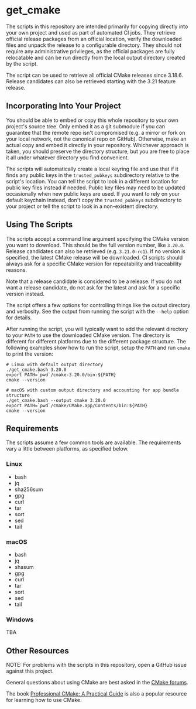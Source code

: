 # get_cmake

The scripts in this repository are intended primarily for copying directly into
your own project and used as part of automated CI jobs.
They retrieve official release packages from an official location, verify
the downloaded files and unpack the release to a configurable directory.
They should not require any administrative privileges, as the official
packages are fully relocatable and can be run directly from the local output
directory created by the script.

The script can be used to retrieve all official CMake releases since 3.18.6.
Release candidates can also be retrieved starting with the 3.21 feature release.


## Incorporating Into Your Project

You should be able to embed or copy this whole repository to your own
project's source tree.
Only embed it as a git submodule if you can guarantee that the remote repo
isn't compromised (e.g. a mirror or fork on your local network, not the
canonical repo on GitHub).
Otherwise, make an actual copy and embed it directly in your repository.
Whichever approach is taken, you should preserve the directory structure,
but you are free to place it all under whatever directory you find convenient.

The scripts will automatically create a local keyring file and use that if
it finds any public keys in the `trusted_pubkeys` subdirectory relative to
the script's location.
You can tell the script to look in a different location for public key files
instead if needed.
Public key files may need to be updated occasionally when new public keys
are used.
If you want to rely on your default keychain instead, don't copy the
`trusted_pubkeys` subdirectory to your project or tell the script to look in
a non-existent directory.


## Using The Scripts

The scripts accept a command line argument specifying the CMake version you
want to download.
This should be the full version number, like `3.20.0`.
Release candidates can also be retrieved (e.g. `3.21.0-rc1`).
If no version is specified, the latest CMake release will be downloaded.
CI scripts should always ask for a specific CMake version for repeatability
and traceability reasons.

Note that a release candidate is considered to be a release.
If you do not want a release candidate, do not ask for the latest and ask for
a specific version instead.

The script offers a few options for controlling things like the output
directory and verbosity.
See the output from running the script with the `--help` option for details.

After running the script, you will typically want to add the relevant directory
to your `PATH` to use the downloaded CMake version.
The directory is different for different platforms due to the different
package structure.
The following examples show how to run the script, setup the `PATH` and run
`cmake` to print the version:

```
# Linux with default output directory
./get_cmake.bash 3.20.0
export PATH=`pwd`/cmake-3.20.0/bin:${PATH}
cmake --version
```

```
# macOS with custom output directory and accounting for app bundle structure
./get_cmake.bash --output cmake 3.20.0
export PATH=`pwd`/cmake/CMake.app/Contents/bin:${PATH}
cmake --version
```


## Requirements

The scripts assume a few common tools are available.
The requirements vary a little between platforms, as specified below.

### Linux

* bash
* jq
* sha256sum
* gpg
* curl
* tar
* sort
* sed
* tail

### macOS

* bash
* jq
* shasum
* gpg
* curl
* tar
* sort
* sed
* tail

### Windows

TBA


## Other Resources

NOTE: For problems with the scripts in this repository, open a GitHub issue
      against this project.

General questions about using CMake are best asked in the
[CMake forums](https://discourse.cmake.org).

The book 
[Professional CMake: A Practical Guide](https://crascit.com/professional-cmake)
is also a popular resource for learning how to use CMake.
